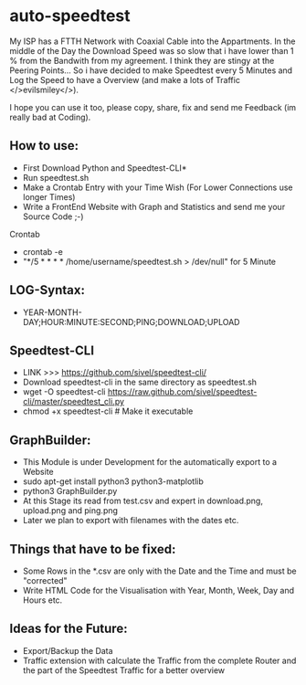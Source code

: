 # auto-speedtest
My ISP has a FTTH Network with Coaxial Cable into the Appartments. In the middle of the Day the Download Speed was so slow that i have lower than 1 % from the Bandwith from my agreement. I think they are stingy at the Peering Points... So i have decided to make Speedtest every 5 Minutes and Log the Speed to have a Overview (and make a lots of Traffic </>evilsmiley</>).

I hope you can use it too, please copy, share, fix and send me Feedback (im really bad at Coding).

How to use:
-----------
* First Download Python and Speedtest-CLI*
* Run speedtest.sh
* Make a Crontab Entry with your Time Wish (For Lower Connections use longer Times)
* Write a FrontEnd Website with Graph and Statistics and send me your Source Code ;-)

Crontab
* crontab -e
* "*/5 *    * * *   /home/username/speedtest.sh > /dev/null" for 5 Minute
 
LOG-Syntax:
-----------
* YEAR-MONTH-DAY;HOUR:MINUTE:SECOND;PING;DOWNLOAD;UPLOAD

Speedtest-CLI
-------------
* LINK >>> https://github.com/sivel/speedtest-cli/
* Download speedtest-cli in the same directory as speedtest.sh
* wget -O speedtest-cli https://raw.github.com/sivel/speedtest-cli/master/speedtest_cli.py
* chmod +x speedtest-cli # Make it executable

GraphBuilder:
------------
* This Module is under Development for the automatically export to a Website
* sudo apt-get install python3 python3-matplotlib
* python3 GraphBuilder.py
* At this Stage its read from test.csv and expert in download.png, upload.png and ping.png
* Later we plan to export with filenames with the dates etc.

Things that have to be fixed:
-----------------------------
* Some Rows in the *.csv are only with the Date and the Time and must be "corrected"
* Write HTML Code for the Visualisation with Year, Month, Week, Day and Hours etc.

Ideas for the Future:
---------------------
* Export/Backup the Data
* Traffic extension with calculate the Traffic from the complete Router and the part of the Speedtest Traffic for a better overview
